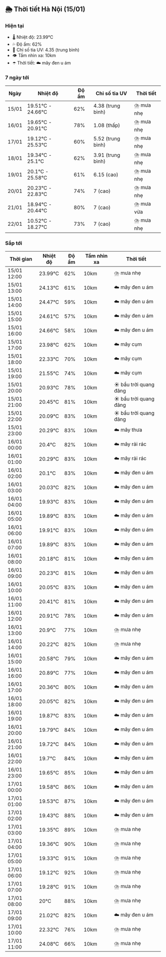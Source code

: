 ## 🌦️ Thời tiết Hà Nội (15/01)

### Hiện tại

- 🌡️ Nhiệt độ: 23.99℃
- 💦 Độ ẩm: 62%
- 🌟 Chỉ số tia UV: 4.35 (trung bình)
- 👁️ Tầm nhìn xa: 10km
- ☂️ Thời tiết: ☁️ mây đen u ám

### 7 ngày tới

| Ngày | Nhiệt độ | Độ ẩm | Chỉ số tia UV | Thời tiết |
| --- | --- | --- | --- | --- |
| 15/01 | 19.51℃ - 24.66℃ | 62% | 4.38 (trung bình) | ⛈️ mưa nhẹ |
| 16/01 | 19.65℃ - 20.91℃ | 78% | 1.08 (thấp) | ⛈️ mưa nhẹ |
| 17/01 | 19.12℃ - 25.53℃ | 60% | 5.52 (trung bình) | ⛈️ mưa nhẹ |
| 18/01 | 19.34℃ - 25.1℃ | 62% | 3.91 (trung bình) | ⛈️ mưa nhẹ |
| 19/01 | 20.1℃ - 25.58℃ | 61% | 6.15 (cao) | ⛈️ mưa nhẹ |
| 20/01 | 20.23℃ - 22.83℃ | 74% | 7 (cao) | ⛈️ mưa nhẹ |
| 21/01 | 18.94℃ - 20.44℃ | 80% | 7 (cao) | ⛈️ mưa vừa |
| 22/01 | 10.52℃ - 18.27℃ | 73% | 7 (cao) | ⛈️ mưa nhẹ |

### Sắp tới

| Thời gian | Nhiệt độ | Độ ẩm | Tầm nhìn xa | Thời tiết |
| --- | --- | --- | --- | --- |
| 15/01 12:00 | 23.99℃ | 62% | 10km | ⛈️ mưa nhẹ |
| 15/01 13:00 | 24.13℃ | 61% | 10km | ☁️ mây đen u ám |
| 15/01 14:00 | 24.47℃ | 59% | 10km | ☁️ mây đen u ám |
| 15/01 15:00 | 24.61℃ | 57% | 10km | ☁️ mây đen u ám |
| 15/01 16:00 | 24.66℃ | 58% | 10km | ☁️ mây đen u ám |
| 15/01 17:00 | 23.98℃ | 62% | 10km | ☁️ mây cụm |
| 15/01 18:00 | 22.33℃ | 70% | 10km | ☁️ mây cụm |
| 15/01 19:00 | 21.55℃ | 74% | 10km | ☁️ mây cụm |
| 15/01 20:00 | 20.93℃ | 78% | 10km | ☀️ bầu trời quang đãng |
| 15/01 21:00 | 20.45℃ | 81% | 10km | ☀️ bầu trời quang đãng |
| 15/01 22:00 | 20.09℃ | 83% | 10km | ☀️ bầu trời quang đãng |
| 15/01 23:00 | 20.29℃ | 83% | 10km | ☁️ mây thưa |
| 16/01 00:00 | 20.4℃ | 82% | 10km | ☁️ mây rải rác |
| 16/01 01:00 | 20.29℃ | 83% | 10km | ☁️ mây rải rác |
| 16/01 02:00 | 20.1℃ | 83% | 10km | ☁️ mây đen u ám |
| 16/01 03:00 | 20.03℃ | 82% | 10km | ☁️ mây đen u ám |
| 16/01 04:00 | 19.93℃ | 83% | 10km | ☁️ mây đen u ám |
| 16/01 05:00 | 19.89℃ | 83% | 10km | ☁️ mây đen u ám |
| 16/01 06:00 | 19.91℃ | 83% | 10km | ☁️ mây đen u ám |
| 16/01 07:00 | 19.89℃ | 83% | 10km | ☁️ mây đen u ám |
| 16/01 08:00 | 20.18℃ | 81% | 10km | ☁️ mây đen u ám |
| 16/01 09:00 | 20.23℃ | 81% | 10km | ☁️ mây đen u ám |
| 16/01 10:00 | 20.05℃ | 83% | 10km | ☁️ mây đen u ám |
| 16/01 11:00 | 20.41℃ | 81% | 10km | ☁️ mây đen u ám |
| 16/01 12:00 | 20.91℃ | 78% | 10km | ☁️ mây đen u ám |
| 16/01 13:00 | 20.9℃ | 77% | 10km | ⛈️ mưa nhẹ |
| 16/01 14:00 | 20.22℃ | 82% | 10km | ⛈️ mưa nhẹ |
| 16/01 15:00 | 20.58℃ | 79% | 10km | ☁️ mây đen u ám |
| 16/01 16:00 | 20.89℃ | 77% | 10km | ☁️ mây đen u ám |
| 16/01 17:00 | 20.36℃ | 80% | 10km | ☁️ mây đen u ám |
| 16/01 18:00 | 20.05℃ | 82% | 10km | ☁️ mây đen u ám |
| 16/01 19:00 | 19.87℃ | 83% | 10km | ☁️ mây đen u ám |
| 16/01 20:00 | 19.79℃ | 84% | 10km | ☁️ mây đen u ám |
| 16/01 21:00 | 19.72℃ | 84% | 10km | ☁️ mây đen u ám |
| 16/01 22:00 | 19.7℃ | 84% | 10km | ☁️ mây đen u ám |
| 16/01 23:00 | 19.65℃ | 85% | 10km | ☁️ mây đen u ám |
| 17/01 00:00 | 19.58℃ | 86% | 10km | ☁️ mây đen u ám |
| 17/01 01:00 | 19.53℃ | 87% | 10km | ☁️ mây đen u ám |
| 17/01 02:00 | 19.43℃ | 88% | 10km | ☁️ mây đen u ám |
| 17/01 03:00 | 19.35℃ | 89% | 10km | ⛈️ mưa nhẹ |
| 17/01 04:00 | 19.36℃ | 90% | 10km | ⛈️ mưa nhẹ |
| 17/01 05:00 | 19.33℃ | 91% | 10km | ⛈️ mưa nhẹ |
| 17/01 06:00 | 19.12℃ | 92% | 10km | ⛈️ mưa nhẹ |
| 17/01 07:00 | 19.28℃ | 91% | 10km | ⛈️ mưa nhẹ |
| 17/01 08:00 | 20℃ | 88% | 10km | ⛈️ mưa nhẹ |
| 17/01 09:00 | 21.02℃ | 82% | 10km | ☁️ mây đen u ám |
| 17/01 10:00 | 22.32℃ | 76% | 10km | ⛈️ mưa nhẹ |
| 17/01 11:00 | 24.08℃ | 66% | 10km | ⛈️ mưa nhẹ |
